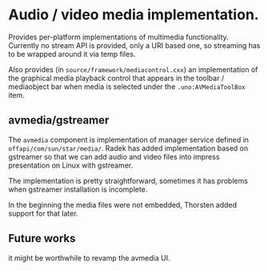 # Audio / video media implementation.

Provides per-platform implementations of multimedia functionality.
Currently no stream API is provided, only a URI based one, so
streaming has to be wrapped around it via temp files.

Also provides (in `source/framework/mediacontrol.cxx`) an implementation
of the graphical media playback control that appears in the toolbar /
mediaobject bar when media is selected under the `.uno:AVMediaToolBox`
item.

## avmedia/gstreamer

The `avmedia` component is implementation of manager service defined in
`offapi/com/sun/star/media/`. Radek has added implementation based on
gstreamer so that we can add audio and video files into impress
presentation on Linux with gstreamer.

The implementation is pretty straightforward, sometimes it has
problems when gstreamer installation is incomplete.

In the beginning the media files were not embedded, Thorsten added
support for that later.

## Future works

it might be worthwhile to revamp the avmedia UI.

